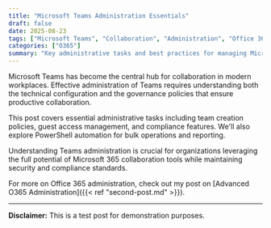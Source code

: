 ```yaml
---
title: "Microsoft Teams Administration Essentials"
draft: false
date: 2025-08-23
tags: ["Microsoft Teams", "Collaboration", "Administration", "Office 365"]
categories: ["O365"]
summary: "Key administrative tasks and best practices for managing Microsoft Teams"
---
```


Microsoft Teams has become the central hub for collaboration in modern workplaces. Effective administration of Teams requires understanding both the technical configuration and the governance policies that ensure productive collaboration.

This post covers essential administrative tasks including team creation policies, guest access management, and compliance features. We'll also explore PowerShell automation for bulk operations and reporting.

Understanding Teams administration is crucial for organizations leveraging the full potential of Microsoft 365 collaboration tools while maintaining security and compliance standards.

For more on Office 365 administration, check out my post on [Advanced O365 Administration]({{< ref "second-post.md" >}}).

---

**Disclaimer:** This is a test post for demonstration purposes.
